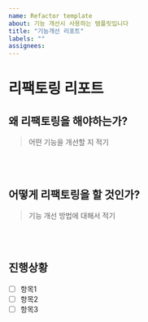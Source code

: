 ```yaml
---
name: Refactor template
about: 기능 개선시 사용하는 템플릿입니다
title: "기능개선 리포트"
labels: ""
assignees:
---
```


# 리팩토링 리포트

## 왜 리팩토링을 해야하는가?

> 어떤 기능을 개선할 지 적기

<br><br>

## 어떻게 리팩토링을 할 것인가?

> 기능 개선 방법에 대해서 적기

<br><br>

## 진행상황

- [ ] 항목1
- [ ] 항목2
- [ ] 항목3

<br><br>
